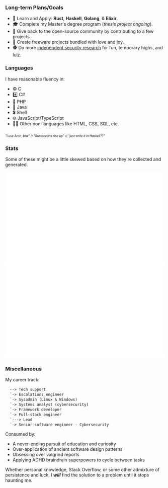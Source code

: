 ### Long-term Plans/Goals

- 🌱 Learn and Apply: **Rust**, **Haskell**, **Golang**, & **Elixir**.
- 🎓 Complete my Master's degree program (_thesis project ongoing_).
- 👯 Give back to the open-source community by contributing to a few projects.
- 💓 Create freeware projects bundled with love and joy.
- 🕵️ Do more [independent security research](https://xmit.xyz/security/) for fun, temporary highs, and lulz.


### Languages
I have reasonable fluency in:
- ©️ C
- #️⃣ C#
- 🐘 PHP
- 🍵 Java
- 💲 Shell
- 🌐 JavaScript/TypeScript
- 🤷‍♂️ Other non-languages like HTML, CSS, SQL, etc.

<sub><sub>_"I use Arch, btw" // "Rustaceans rise up" // "just write it in Haskell??"_</sub></sub>


### Stats
Some of these might be a little skewed based on how they're collected and generated.

![My Stats](https://raw.githubusercontent.com/NotsoanoNimus/github-stats/master/generated/overview.svg#gh-dark-mode-only)
![My Languages](https://raw.githubusercontent.com/NotsoanoNimus/github-stats/master/generated/languages.svg#gh-dark-mode-only)


### Miscellaneous

My career track:
```
  --> Tech support
  `-> Escalations engineer
  `-> Sysadmin (Linux & Windows)
  `-> Systems analyst (cybersecurity)
  `-> Framework developer
  `-> Full-stack engineer
  `---> Lead
  `-> Senior software engineer - Cybersecurity
```

Consumed by:
  - A never-ending pursuit of education and curiosity
  - Over-application of ancient software design patterns
  - Obsessing over valgrind reports
  - Applying ADHD braindrain superpowers to cycle between tasks

Whether personal knowledge, Stack Overflow, or some other admixture of persistence and luck, I ___will___ find the solution to a problem until it stops haunting me.
